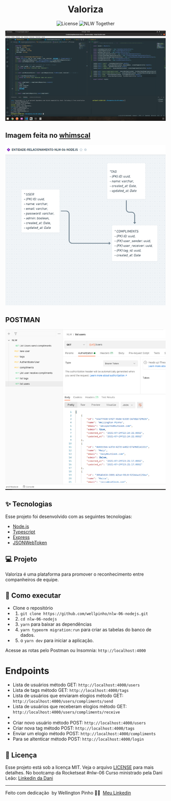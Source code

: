<h1 align="center">Valoriza</h1>

<p align="center">
  <img alt="License" src="https://img.shields.io/static/v1?label=license&message=MIT&color=8257E5&labelColor=000000">

  <img src="https://img.shields.io/static/v1?label=NLW&message=Together&color=8257E5&labelColor=000000" alt="NLW Together" />
</p>

<p align="center">
  <img alt="Preview" src="./print/print-vscode.png">
</p>

## Imagem feita no [whimscal](https://whimsical.com/)
<p align="center">
  <img alt="Preview" src="./print/entity.png">
</p>

## POSTMAN
<p align="center">
  <img alt="Preview" src="./print/postman.png">
</p>

## ✨ Tecnologias

Esse projeto foi desenvolvido com as seguintes tecnologias:

- [Node.js](https://nodejs.org/en/)
- [Typescript](https://www.typescriptlang.org/)
- [Express](https://expressjs.com/pt-br/)
- [JSONWebToken](https://github.com/auth0/node-jsonwebtoken#readme)

## 💻 Projeto

Valoriza é uma plataforma para promover o reconhecimento entre companheiros de equipe.

## 🚀 Como executar

- Clone o repositório
- 1. ```git clone https://github.com/wellpinho/nlw-06-nodejs.git```
- 2. ```cd nlw-06-nodejs```
- 3. `yarn` para baixar as dependências
- 4. `yarn typeorm migration:run` para criar as tabelas do banco de dados.
- 5. o `yarn dev` para iniciar a aplicação.

Acesse as rotas pelo Postman ou Insomnia: `http://localhost:4000`

# Endpoints
- Lista de usuários método GET: ```http://localhost:4000/users```
- Lista de tags método GET: ```http://localhost:4000/tags```
- Lista de usuários que enviaram elogios método GET: ```http://localhost:4000/users/compliments/send```
- Lista de usuários que receberam elogios método GET: ```http://localhost:4000/users/compliments/receive```
- 
- Criar novo usuário método POST: ```http://localhost:4000/users```
- Criar nova tag método POST: ```http://localhost:4000/tags```
- Enviar um elogio método POST: ```http://localhost:4000/compliments```
- Para se altenticar método POST: ```http://localhost:4000/login```

## 📄 Licença

Esse projeto está sob a licença MIT. Veja o arquivo [LICENSE](LICENSE.md) para mais detalhes.
No bootcamp da Rocketseat #nlw-06
Curso ministrado pela Dani Leão: [Linkedin da Dani](https://www.linkedin.com/in/danieleleaoevangelista/)

---
Feito com dedicação &nbsp;by Wellington Pinho 👋🏻 &nbsp;[Meu Linkedin](https://www.linkedin.com/in/wellpinho/)
